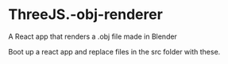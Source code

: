 # ThreeJS.-obj-renderer
A React app that renders a .obj file made in Blender 

Boot up a react app and replace files in the src folder with these.
